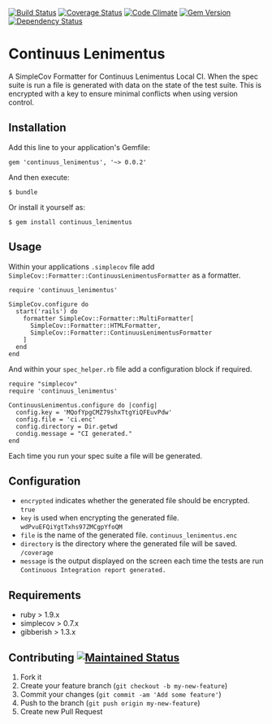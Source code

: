 [![Build Status](https://travis-ci.org/ChuckJHardy/ContinuusLenimentus.png)](https://travis-ci.org/ChuckJHardy/ContinuusLenimentus) [![Coverage Status](https://coveralls.io/repos/ChuckJHardy/ContinuusLenimentus/badge.png?branch=feature%2Fintegration)](https://coveralls.io/r/ChuckJHardy/ContinuusLenimentus?branch=master) [![Code Climate](https://codeclimate.com/github/ChuckJHardy/ContinuusLenimentus.png)](https://codeclimate.com/github/ChuckJHardy/ContinuusLenimentus) [![Gem Version](https://badge.fury.io/rb/continuus_lenimentus.png)](http://badge.fury.io/rb/continuus_lenimentus) [![Dependency Status](https://gemnasium.com/ChuckJHardy/ContinuusLenimentus.png)](https://gemnasium.com/ChuckJHardy/ContinuusLenimentus)

# Continuus Lenimentus

A SimpleCov Formatter for Continuus Lenimentus Local CI. When the spec suite is run a file is generated with data on the state of the test suite. This is encrypted with a key to ensure minimal conflicts when using version control.

## Installation

Add this line to your application's Gemfile:

    gem 'continuus_lenimentus', '~> 0.0.2'

And then execute:

    $ bundle

Or install it yourself as:

    $ gem install continuus_lenimentus

## Usage

Within your applications `.simplecov` file add `SimpleCov::Formatter::ContinuusLenimentusFormatter` as a formatter.

    require 'continuus_lenimentus'

    SimpleCov.configure do
      start('rails') do
        formatter SimpleCov::Formatter::MultiFormatter[
          SimpleCov::Formatter::HTMLFormatter,
          SimpleCov::Formatter::ContinuusLenimentusFormatter
        ]
      end
    end
    
And within your `spec_helper.rb` file add a configuration block if required.

    require "simplecov"
    require 'continuus_lenimentus'

    ContinuusLenimentus.configure do |config|
      config.key = 'MQofYpgCMZ79shxTtgYiQFEuvPdw'
      config.file = 'ci.enc'
      config.directory = Dir.getwd
      condig.message = "CI generated."
    end

Each time you run your spec suite a file will be generated.

## Configuration

* `encrypted` indicates whether the generated file should be encrypted. `true`
* `key` is used when encrypting the generated file. `wdPvuEFQiYgtTxhs97ZMCgpYfoQM`
* `file` is the name of the generated file. `continuus_lenimentus.enc`
* `directory` is the directory where the generated file will be saved. `/coverage`
* `message` is the output displayed on the screen each time the tests are run `Continuous Integration report generated.`

## Requirements

* ruby > 1.9.x
* simplecov > 0.7.x
* gibberish > 1.3.x

## Contributing [![Maintained Status](http://stillmaintained.com/ChuckJHardy/ContinuusLenimentus.png)](http://stillmaintained.com/ChuckJHardy/ContinuusLenimentus)

1. Fork it
2. Create your feature branch (`git checkout -b my-new-feature`)
3. Commit your changes (`git commit -am 'Add some feature'`)
4. Push to the branch (`git push origin my-new-feature`)
5. Create new Pull Request
